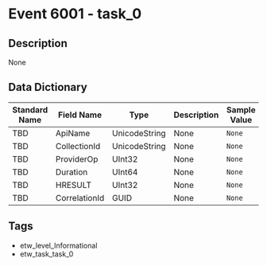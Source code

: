 # Event 6001 - task_0

## Description
None

## Data Dictionary
|Standard Name|Field Name|Type|Description|Sample Value|
|---|---|---|---|---|
|TBD|ApiName|UnicodeString|None|`None`|
|TBD|CollectionId|UnicodeString|None|`None`|
|TBD|ProviderOp|UInt32|None|`None`|
|TBD|Duration|UInt64|None|`None`|
|TBD|HRESULT|UInt32|None|`None`|
|TBD|CorrelationId|GUID|None|`None`|

## Tags
* etw_level_Informational
* etw_task_task_0